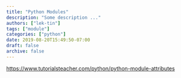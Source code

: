 ```yaml
---
title: "Python Modules"
description: "Some description ..."
authors: ["lek-tin"]
tags: ["module"]
categories: ["python"]
date: 2019-08-20T15:49:50-07:00
draft: false
archive: false
---
```

https://www.tutorialsteacher.com/python/python-module-attributes